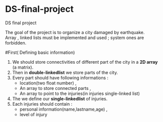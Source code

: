 # DS-final-project
DS final project

The goal of the project is to organize a city damaged by earthquake.<br>
Array , linked lists must be implemented and used ; system ones are forbidden.

#First( Defining basic information)
<ol>
  <li>We should store connectivities of different part of the city in a <b>2D array </b>(a matrix).<br>
<li>Then in <b>double-linkedlist</b> we store parts of the city.<br>
<li>Every part should have following informations : 
<ul>
    <li>location(two float number) ,</li>
    <li>An array to store connected parts ,</li>
    <li>An array to point to the injuries(in injuries single-linked list)</li>
</ul>
<li>The we define our <b>single-linkedlist</b> of injuries.<br>
<li>Each injuries should contain :

<ul>
    <li>personal information(name,lastname,age) ,</li>
    <li>level of injury</li> </li>
</ul>
</ol>





